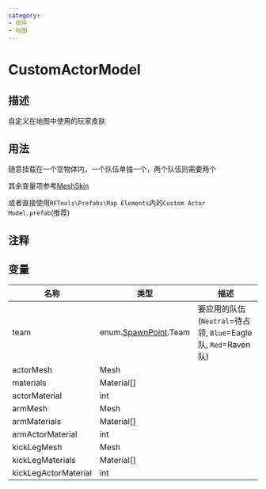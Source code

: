 ```yaml
---
category: 
- 组件
- 地图
---
```

# CustomActorModel
## 描述

自定义在地图中使用的玩家皮肤

## 用法

随意挂载在一个空物体内，一个队伍单独一个，两个队伍则需要两个

其余变量项参考[MeshSkin](.\CustomTypes.md#MeshSkin)

或者直接使用`RFTools\Prefabs\Map Elements`内的`Custom Actor Model.prefab`(推荐)

## 注释

## 变量
| 名称 | 类型 | 描述 |
| ----------- | ----------- | ----------- |
| team  | enum.[SpawnPoint](./SpawnPoint.md).Team | 要应用的队伍(`Neutral`=待占领, `Blue`=Eagle队, `Red`=Raven队) |  
| actorMesh | Mesh |  |  
| materials | Material[] |  |  
| actorMaterial  | int |  |  
| armMesh | Mesh |  |  
| armMaterials | Material[] |  |  
| armActorMaterial | int |  |  
| kickLegMesh | Mesh |  |  
| kickLegMaterials | Material[] |  |  
| kickLegActorMaterial | int |  |  
